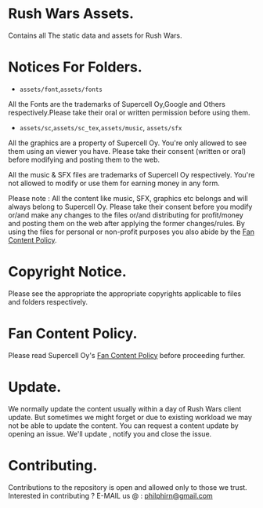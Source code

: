# Rush Wars Assets.
 Contains all The static data and assets for Rush Wars.

# Notices For Folders.
  - `assets/font`,`assets/fonts`
   
   All the Fonts are the trademarks of Supercell Oy,Google and Others respectively.Please take their oral or written permission before using them.

 - `assets/sc`,`assets/sc_tex`,`assets/music`, `assets/sfx`
  
  All the graphics are a property of Supercell Oy. You're only allowed to see them using an viewer you have. Please take their consent (written or oral) before modifying and posting them to the web.
  
  All the music & SFX files are trademarks of Supercell Oy respectively. You're not allowed to modify or use them for earning money in any form.
  
  Please note : All the content like music, SFX, graphics etc belongs and will always belong to Supercell Oy. Please take their consent before you modify or/and make any changes to the files or/and distributing for profit/money and posting them on the web after applying the former changes/rules. By using the files for personal or non-profit purposes you also abide by the [Fan Content Policy](https://github.com/psjbk/rw-assets/blob/master/README.MD#fan-content-policy).

# Copyright Notice.
 Please see the appropriate the appropriate copyrights applicable to files and folders respectively.

# Fan Content Policy.
 Please read Supercell Oy's [Fan Content Policy](https://supercell.com/en/fan-content-policy/)
 before proceeding further.

# Update.
  We normally update the content usually within a day of Rush Wars client update. But sometimes we might forget or due to existing workload we may not be able to update the content. You can request a content update by opening an issue. We'll update , notify you and close the issue.

# Contributing.
  Contributions to the repository is open and allowed only to those we trust. Interested in contributing ? E-MAIL us @ : philphirn@gmail.com
